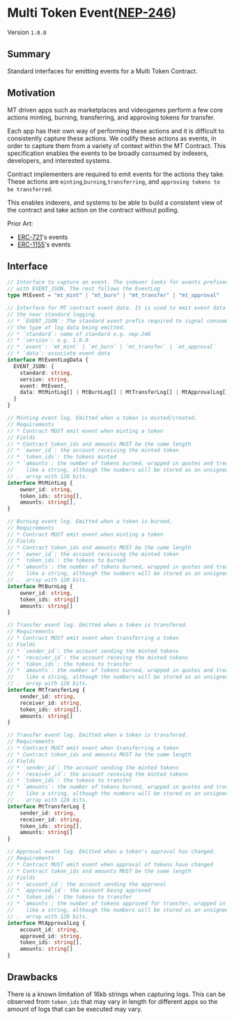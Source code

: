 # Multi Token Event([NEP-246](https://github.com/near/NEPs/discussions/246))


Version `1.0.0`

## Summary

Standard interfaces for emitting events for a Multi Token Contract.

## Motivation

MT driven apps such as marketplaces and videogames perform a few 
core actions minting, burning, transferring, and approving tokens
for transfer.

Each app has their own way of performing these actions and it
is difficult to consistently capture these actions. We codify these
actions as events, in order to capture them from a variety of context
within the MT Contract. This specification enables the events to be 
broadly consumed by indexers, developers, and interested systems.


Contract implementers are required to emit events for the actions they take. 
These actions are `minting`,`burning`,`transferring`, and `approving tokens to be transferred`.

This enables indexers, and systems to be able to build a consistent view of the contract and take action on the contract without polling.

Prior Art:
- [ERC-721]'s events 
- [ERC-1155]'s events 


## Interface


```ts
// Interface to capture an event. The indexer looks for events prefixed 
// with EVENT_JSON. The rest follows the EventLog 
type MtEvent = "mt_mint" | "mt_burn" | "mt_transfer" | "mt_approval"

// Interface for MT contract event data. It is used to emit event data with
// the near standard logging.    
// * `EVENT_JSON`: The standard event prefix required to signal consumers about
// the type of log data being emitted.
// * `standard`: name of standard e.g. nep-246 
// * `version`: e.g. 1.0.0
// * `event`: `mt_mint` | `mt_burn` | `mt_transfer` | `mt_approval`
// * `data`: associate event data
interface MtEventLogData {
  EVENT_JSON: {
    standard: string,
    version: string,
    event: MtEvent,
    data: MtMintLog[] | MtBurnLog[] | MtTransferLog[] | MtApprovalLog[]
  }
}

// Minting event log. Emitted when a token is minted/created. 
// Requirements
// * Contract MUST emit event when minting a token
// Fields 
// * Contract token_ids and amounts MUST be the same length 
// * `owner_id`: the account receiving the minted token
// * `token_ids`: the tokens minted
// * `amounts`: the number of tokens burned, wrapped in quotes and treated
//    like a string, although the numbers will be stored as an unsigned integer
// .  array with 128 bits.
interface MtMintLog {
    owner_id: string,
    token_ids: string[],
    amounts: string[],
}

// Burning event log. Emitted when a token is burned.  
// Requirements
// * Contract MUST emit event when minting a token
// Fields 
// * Contract token_ids and amounts MUST be the same length 
// * `owner_id`: the account receiving the minted token
// * `token_ids`: the tokens to burned
// * `amounts`: the number of tokens burned, wrapped in quotes and treated
//    like a string, although the numbers will be stored as an unsigned integer
// .  array with 128 bits.
interface MtBurnLog {
    owner_id: string,
    token_ids: string[]
    amounts: string[]
}

// Transfer event log. Emitted when a token is transfered.  
// Requirements
// * Contract MUST emit event when transferring a token
// Fields 
// * `sender_id`: the account sending the minted tokens
// * `receiver_id`: the account receving the minted tokens
// * `token_ids`: the tokens to transfer 
// * `amounts`: the number of tokens burned, wrapped in quotes and treated
//    like a string, although the numbers will be stored as an unsigned integer
// .  array with 128 bits.
interface MtTransferLog {
    sender_id: string,
    receiver_id: string,
    token_ids: string[],
    amounts: string[]
}

// Transfer event log. Emitted when a token is transfered.  
// Requirements
// * Contract MUST emit event when transferring a token
// * Contract token_ids and amounts MUST be the same length 
// Fields 
// * `sender_id`: the account sending the minted tokens
// * `receiver_id`: the account receving the minted tokens
// * `token_ids`: the tokens to transfer 
// * `amounts`: the number of tokens burned, wrapped in quotes and treated
//    like a string, although the numbers will be stored as an unsigned integer
// .  array with 128 bits.
interface MtTransferLog {
    sender_id: string,
    receiver_id: string,
    token_ids: string[],
    amounts: string[]
}

// Approval event log. Emitted when a token's approval has changed.  
// Requirements
// * Contract MUST emit event when approval of tokens have changed
// * Contract token_ids and amounts MUST be the same length 
// Fields 
// * `account_id`: the account sending the approval 
// * `approved_id`: the account being approved
// * `token_ids`: the tokens to transfer 
// * `amounts`: the number of tokens approved for transfer, wrapped in quotes and treated
//    like a string, although the numbers will be stored as an unsigned integer
// .  array with 128 bits.
interface MtApprovalLog {
    account_id: string,
    approved_id: string,
    token_ids: string[],
    amounts: string[]
}

```

## Drawbacks

There is a known limitation of 16kb strings when capturing logs.
This can be observed from `token_ids` that may vary in length
for different apps so the amount of logs that can
be executed may vary.

  [ERC-721]: https://eips.ethereum.org/EIPS/eip-721
  [ERC-1155]: https://eips.ethereum.org/EIPS/eip-1155
  [storage]: https://docs.near.org/docs/concepts/storage-staking


